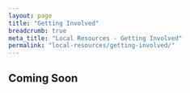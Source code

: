 ```yaml
---
layout: page
title: "Getting Involved"
breadcrumb: true
meta_title: "Local Resources - Getting Involved"
permalink: "local-resources/getting-involved/"
---
```

## Coming Soon
